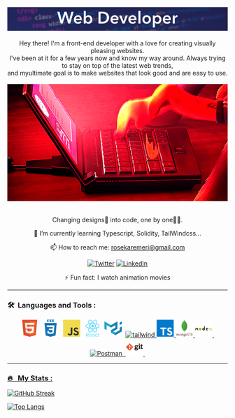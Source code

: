 <div align = "center"><img src="https://github.com/ro61zzy/ro61zzy/blob/main/title.jpeg" /></div>

<br />

<div align = "center"> Hey there! I'm a front-end developer with a love for creating visually pleasing websites.<br />  I've been at it for a few years now and know my way around. Always trying to stay on top of the latest web trends,<br /> and myultimate goal is to make websites that look good and are easy to use.</div>

<br />

<div align="center">
<img src="https://github.com/ro61zzy/ro61zzy/blob/main/tarantulacando.webp" />
</div>

<div align="center">
 <br /> 
  
Changing designs🎑 into code, one by one👩‍💻.

🌱 I’m currently learning Typescript, Solidity, TailWindcss...

📫 How to reach me: rosekaremeri@gmail.com
  
 <p> 
  <a href="https://twitter.com/rosewachukak" target="_blank"><img alt="Twitter" src="https://img.shields.io/badge/twitter-%231DA1F2.svg?&style=for-the-badge&logo=twitter&logoColor=white" /></a> 
  <a href="https://www.linkedin.com/in/rose-wachuka-6086861b1/" target="_blank"><img alt="LinkedIn" src="https://img.shields.io/badge/linkedin-%230077B5.svg?&style=for-the-badge&logo=linkedin&logoColor=white" /></a> 
</p>
                                                                             
⚡ Fun fact: I watch animation movies
</div>


---

### 🛠 &nbsp;Languages and Tools :

<p align = "center">
<img src="https://github.com/devicons/devicon/blob/master/icons/html5/html5-original.svg" title="HTML5" alt="HTML" width="40" height="40"/>&nbsp;
<img src="https://github.com/devicons/devicon/blob/master/icons/css3/css3-plain-wordmark.svg"  title="CSS3" alt="CSS" width="40" height="40"/>&nbsp;
<img src="https://github.com/devicons/devicon/blob/master/icons/javascript/javascript-original.svg" title="JavaScript" alt="JavaScript" width="40" height="40"/>&nbsp;
<img src="https://github.com/devicons/devicon/blob/master/icons/react/react-original-wordmark.svg" title="React" alt="React" width="40" height="40"/>&nbsp;
<img src="https://github.com/devicons/devicon/blob/master/icons/materialui/materialui-original.svg" title="Material UI" alt="Material UI" width="40" height="40"/>&nbsp;
<a href="https://tailwindcss.com/" target="_blank" rel="noreferrer"> <img src="https://www.vectorlogo.zone/logos/tailwindcss/tailwindcss-icon.svg" alt="tailwind" width="40" height="40"/>
<a href="https://www.typescriptlang.org/" target="_blank" rel="noreferrer"> <img src="https://raw.githubusercontent.com/devicons/devicon/master/icons/typescript/typescript-original.svg" alt="typescript" width="40" height="40"/>
<a href="https://www.mongodb.com/" target="_blank" rel="noreferrer"> <img src="https://raw.githubusercontent.com/devicons/devicon/master/icons/mongodb/mongodb-original-wordmark.svg" alt="mongodb" width="40" height="40"/> 
<img src="https://github.com/devicons/devicon/blob/master/icons/nodejs/nodejs-original-wordmark.svg" title="NodeJS" alt="NodeJS" width="40" height="40"/>&nbsp;
<img src="https://www.vectorlogo.zone/logos/getpostman/getpostman-icon.svg" title="Postman"  alt="Postman" width="40" height="40"/>&nbsp;
<img src="https://github.com/devicons/devicon/blob/master/icons/git/git-original-wordmark.svg" title="Git" **alt="Git" width="40" height="40"/>&nbsp;
</p>

---

### 🔥 &nbsp; My Stats :

[![GitHub Streak](http://github-readme-streak-stats.herokuapp.com?user=ro61zzy&theme=dark&date_format=j%20M%5B%20Y%5D)](https://git.io/streak-stats)
 
 

[![Top Langs](https://github-readme-stats.vercel.app/api/top-langs/?username=ro61zzy&layout=compact&theme=vision-friendly-dark)](https://github.com/anuraghazra/github-readme-stats)




